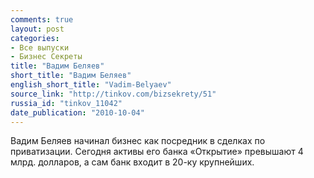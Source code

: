 ```yaml
---
comments: true
layout: post
categories:
- Все выпуски
- Бизнес Секреты
title: "Вадим Беляев"
short_title: "Вадим Беляев"
english_short_title: "Vadim-Belyaev"
source_link: "http://tinkov.com/bizsekrety/51"
russia_id: "tinkov_11042"
date_publication: "2010-10-04"
---
```

Вадим Беляев начинал бизнес как посредник в сделках по приватизации. Сегодня активы его банка «Открытие» превышают 4 млрд. долларов, а сам банк входит в 20-ку крупнейших.
